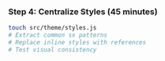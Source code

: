 ### Step 4: Centralize Styles (45 minutes)

```bash
touch src/theme/styles.js
# Extract common sx patterns
# Replace inline styles with references
# Test visual consistency
```
